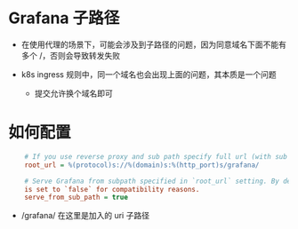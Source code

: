 # Grafana 子路径

- 在使用代理的场景下，可能会涉及到子路径的问题，因为同意域名下面不能有多个 /，否则会导致转发失败

- k8s ingress 规则中，同一个域名也会出现上面的问题，其本质是一个问题
  - 提交允许换个域名即可

# 如何配置

```ini
    # If you use reverse proxy and sub path specify full url (with sub path)
    root_url = %(protocol)s://%(domain)s:%(http_port)s/grafana/

    # Serve Grafana from subpath specified in `root_url` setting. By default it
    is set to `false` for compatibility reasons.
    serve_from_sub_path = true
```

- /grafana/ 在这里是加入的 uri 子路径